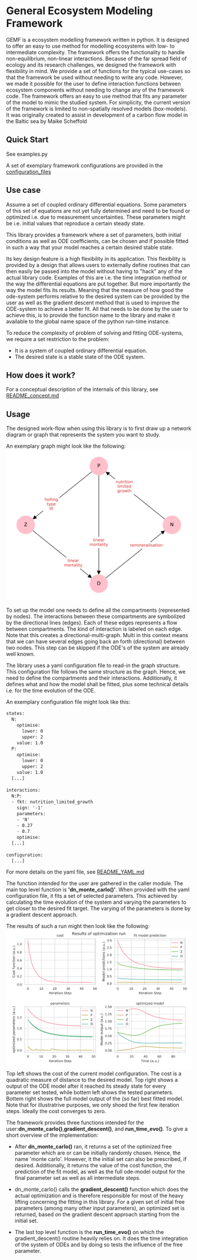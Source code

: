 # General Ecosystem Modeling Framework

GEMF is a ecosystem modelling framework written in python.
It is designed to offer an easy to use method for modelling ecosystems with low- to intermediate complexity.
The framework offers the functionality to handle non-equilibrium, non-linear interactions.
Because of the far spread field of ecology and its research challenges, we designed the framework with flexibility in mind.
We provide a set of functions for the typical use-cases so that the framework be used without needing to write any code.
However, we made it possible for the user to define interaction functions between ecosystem components without needing to change any of the framework code.
The framework offers an easy to use method that fits any parameter of the model to mimic the studied system.
For simplicity, the current version of the framework is limited to non-spatially resolved models (box-models).
It was originally created to assist in development of a carbon flow model in the Baltic sea by Maike Scheffold


## Quick Start

See examples.py

A set of exemplary framework configurations are provided in the [configuration_files](configuration_files/)


## Use case

Assume a set of coupled ordinary differential equations.
Some parameters of this set of equations are not yet fully determined and need to be found or optimized i.e. due to measurement uncertainties.
These parameters might be i.e. initial values that reproduce a certain steady state.

This library provides a framework where a set of parameters, both initial conditions as well as ODE coefficients, can be chosen and if possible fitted in such a way that your model reaches a certain desired stable state.

Its key design feature is a high flexibility in its application.
This flexibility is provided by a design that allows users to externally define routines that can then easily be passed into the model without having to "hack" any of the actual library code.
Examples of this are i.e. the time integration method or the way the differential equations are put together.
But more importantly the way the model fits its results.
Meaning that the measure of how good the ode-system performs relative to the desired system can be provided by the user as well as the gradient descent method that is used to improve the ODE-system to achieve a better fit.
All that needs to be done by the user to achieve this, is to provide the function name to the library and make it available to the global name space of the python run-time instance.

To reduce the complexity of problem of solving and fitting ODE-systems, we require a set restriction to the problem:
* It is a system of coupled ordinary differential equation.
* The desired state is a stable state of the ODE system.
  

## How does it work?

For a conceptual description of the internals of this library, see [README_concept.md](README_concept.md)


## Usage

The designed work-flow when using this library is to first draw up a network diagram or graph that represents the system you want to study.

An exemplary graph might look like the following:
![interaction graph](figures/network_diagram.svg "Exemplary interaction graph")

To set up the model one needs to define all the compartments (represented by nodes). The interactions between these compartments are symbolized by the directional lines (edges). Each of these edges represents a flow between compartments. The kind of interaction is labeled on each edge.
Note that this creates a directional-multi-graph. Multi in this context means that we can have several edges going back an forth (directional) between two nodes.
This step can be skipped if the ODE's of the system are already well known.

The library uses a yaml configuration file to read-in the graph structure.
This configuration file follows the same structure as the graph.
Hence, we need to define the compartments and their interactions.
Additionally, it defines what and how the model shall be fitted, plus some technical details i.e. for the time evolution of the ODE.

An exemplary configuration file might look like this:

```
states:
  N:
    optimise:
      lower: 0
      upper: 2
    value: 1.0
  P:
    optimise:
      lower: 0
      upper: 2
    value: 1.0
  [...]

interactions:
  N:P:
  - fkt: nutrition_limited_growth 
    sign: '-1'
    parameters:
    - 'N'
    - 0.27
    - 0.7
    optimise:
  [...]

configuration:
  [...]
```

For more details on the yaml file, see [README_YAML.md](README_YAML.md)



The function intended for the user are gathered in the caller module.
The main top level function is **'dn_monte_carlo()'**.
When provided with the yaml configuration file,
it fits a set of selected parameters.
This achieved by calculating the time evolution of the system and varying the parameters to get closer to the desired fit target. The varying of the parameters is done by a gradient descent approach.

The results of such a run might then look like the following:
![exemplary results](figure/../figures/exemplary_results.svg "exemplary fit results")
Top left shows the cost of the current model configuration. The cost is a quadratic measure of distance to the desired model.
Top right shows a output of the ODE model after it reached its steady state for every parameter set tested, while bottem left shows the tested parameters.
Bottem right shows the full model output of the (so far) best fitted model.
Note that for illustratrive purposes, we only shoed the first few iteration steps. Ideally the cost converges to zero.


The framework provides three functions intended for the user:**dn_monte_carlo()**,**gradient_descent()**, and **run_time_evo()**. To give a short overview of the implementation: 

* After **dn_monte_carlo()** ran, it returns a set of the optimized free parameter which are or can be initially randomly chosen. Hence, the name 'monte carlo'. However, it the initial set can also be prescribed, if desired.
Additionally, it returns the value of the cost function, the prediction of the fit model, as well as the full ode-model output for the final parameter set as well as all intermediate steps.

* dn_monte_carlo()  calls the **gradient_descent()** function which does the actual optimization and is therefore responsible for most of the heavy lifting concerning the fitting in this library.
For a given set of initial free parameters (among many other input parameters), an optimized set is returned, based on the gradient descent approach starting from the initial set.

* The last top level function is the **run_time_evo()** on which the gradient_descent() routine heavily relies on. It does the time integration of the system of ODEs and by doing so tests the influence of the free parameter.
